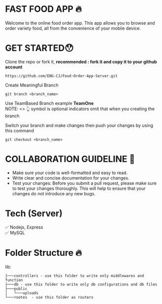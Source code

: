 # FAST FOOD APP 🔥
Welcome to the online food order app. This app allows you to browse and order variety food, all from the convenience of your mobile device.

# GET STARTED😯
Clone the repo or fork it, <strong>recommended : fork it and copy it to your github account</strong>
```
https://github.com/ENG-CJ/Food-Order-App-Server.git
```

Create Meaningful Branch 
```
git branch <branch_name>
```
Use TeamBased Branch example <strong>TeamOne</strong><br>
NOTE: <>  👆 symbol is optional indicators omit that when you creating the branch

Switch your branch and make changes then push your changes by using this command
```
git checkout <branch_name>
```

# COLLABORATION GUIDELINE 📢
- Make sure your code is well-formatted and easy to read.
- Write clear and concise documentation for your changes.
- Test your changes: Before you submit a pull request, please make sure to test your changes thoroughly. This will help to ensure that your changes do not introduce any new bugs.



# Tech (Server)
✅ Nodejs, Express<br>
✅ MySQL<br>

# Folder Structure 🔥
lib:
```
├───controllers - use this folder to write only middlewares and function 
├───db - use this folder to write only db configurations and db files
├───public
│   └───uploads
└───rootes  - use this folder as routers
```
